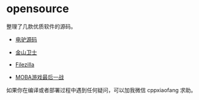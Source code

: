 # opensource
整理了几款优质软件的源码。

* [电驴源码](电驴源码.md)

* [金山卫士](金山卫士源码.md)
* [Filezilla](FTP软件filezilla客户端和服务器全套源码.md)
* [MOBA游戏最后一战](MOBA游戏最后一战.md)

如果你在编译或者部署过程中遇到任何疑问，可以加我微信 cppxiaofang 求助。